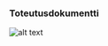 ### Toteutusdokumentti

![alt text][moduulit]

[moduulit]: https://github.com/xvixvi/kiilto/raw/TLproduction/dokumentaatio/tiralabra/kuvat/kiilto_moduulit.png "projektin rakenne moduulitasolla"
